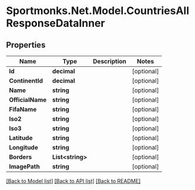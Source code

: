 # Sportmonks.Net.Model.CountriesAllResponseDataInner

## Properties

Name | Type | Description | Notes
------------ | ------------- | ------------- | -------------
**Id** | **decimal** |  | [optional] 
**ContinentId** | **decimal** |  | [optional] 
**Name** | **string** |  | [optional] 
**OfficialName** | **string** |  | [optional] 
**FifaName** | **string** |  | [optional] 
**Iso2** | **string** |  | [optional] 
**Iso3** | **string** |  | [optional] 
**Latitude** | **string** |  | [optional] 
**Longitude** | **string** |  | [optional] 
**Borders** | **List&lt;string&gt;** |  | [optional] 
**ImagePath** | **string** |  | [optional] 

[[Back to Model list]](../README.md#documentation-for-models) [[Back to API list]](../README.md#documentation-for-api-endpoints) [[Back to README]](../README.md)

